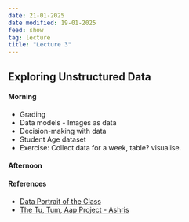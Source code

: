 ```yaml
---
date: 21-01-2025
date modified: 19-01-2025
feed: show
tag: lecture
title: "Lecture 3"
---
```


## Exploring Unstructured Data

#### Morning
- Grading
- Data models - Images as data
- Decision-making with data
- Student Age dataset
- Exercise: Collect data for a week, table? visualise.
#### Afternoon

#### References

- [Data Portrait of the Class](https://blog.gramener.com/data-portraits-personalized-data-sketches/)
- [The Tu, Tum, Aap Project - Ashris](https://medium.com/@iashris/the-tu-tum-aap-project-visualizing-a-socio-linguistic-network-da23f2c1d7c5)